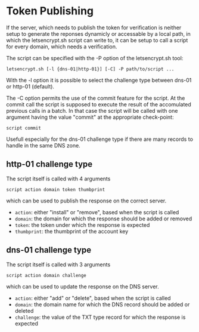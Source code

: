 # Token Publishing

If the server, which needs to publish the token for verification is neither
setup to generate the reponses dynamicly or accessable by a local path, in
which the letsencrypt.sh script can write to, it can be setup to call a script
for every domain, which needs a verification.

The script can be specified with the -P option of the letsencrypt.sh tool:

`letsencrypt.sh [-l {dns-01|http-01}] [-C] -P path/to/script ...`

With the -l option it is possible to select the challenge type
between dns-01 or http-01 (default).

The -C option permits the use of the commit feature for the script.
At the commit call the script is supposed to execute
the result of the accomulated previous calls in a batch.
In that case the script will be called with one argument
having the value "commit" at the appropriate check-point:

`script commit`

Usefull especially for the dns-01 challenge type
if there are many records to handle in the same DNS zone.

## http-01 challenge type

The script itself is called with 4 arguments

`script action domain token thumbprint`

which can be used to publish the response on the correct server.

 * `action`: either "install" or "remove", based when the script is called
 * `domain`: the domain for which the response should be added or removed
 * `token`: the token under which the response is expected
 * `thumbprint`: the thumbprint of the account key

## dns-01 challenge type

The script itself is called with 3 arguments

`script action domain challenge`

which can be used to update the response on the DNS server.

 * `action`: either "add" or "delete", based when the script is called
 * `domain`: the domain name for which the DNS record should be added or deleted
 * `challenge`: the value of the TXT type record for which the response is expected
